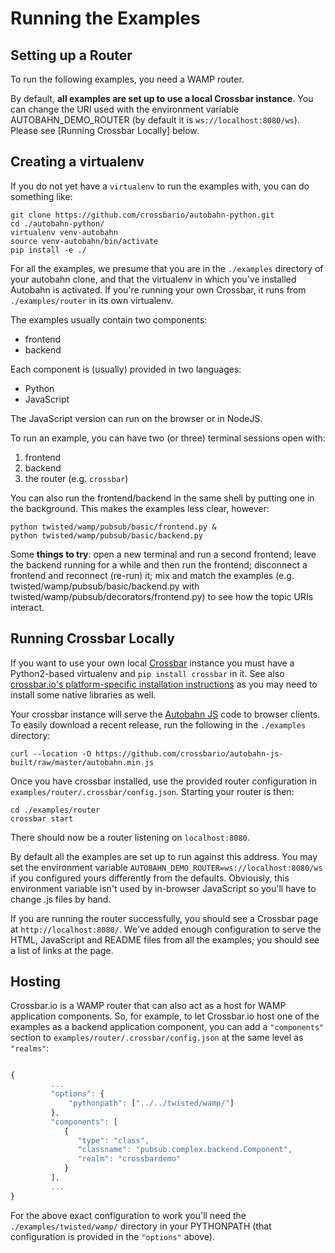 # Running the Examples

## Setting up a Router

To run the following examples, you need a WAMP router.

By default, **all examples are set up to use a local Crossbar instance**. You can change the URI used with the environment variable AUTOBAHN_DEMO_ROUTER (by default it is `ws://localhost:8080/ws`). Please see [Running Crossbar Locally] below.


## Creating a virtualenv

If you do not yet have a `virtualenv` to run the examples with, you can do something like:

```shell
git clone https://github.com/crossbario/autobahn-python.git
cd ./autobahn-python/
virtualenv venv-autobahn
source venv-autobahn/bin/activate
pip install -e ./
```

For all the examples, we presume that you are in the `./examples` directory of your autobahn clone, and that the virtualenv in which you've installed Autobahn is activated. If you're running your own Crossbar, it runs from `./examples/router` in its own virtualenv.

The examples usually contain two components:

 * frontend
 * backend

Each component is (usually) provided in two languages:

 * Python
 * JavaScript

The JavaScript version can run on the browser or in NodeJS.

To run an example, you can have two (or three) terminal sessions open with:

 1. frontend
 2. backend
 3. the router (e.g. `crossbar`)

You can also run the frontend/backend in the same shell by putting one in the background. This makes the examples less clear, however:

```shell
python twisted/wamp/pubsub/basic/frontend.py &
python twisted/wamp/pubsub/basic/backend.py
```

Some **things to try**: open a new terminal and run a second frontend;  leave the backend running for a while and then run the frontend; disconnect a frontend and reconnect (re-run) it; mix and match the examples (e.g. twisted/wamp/pubsub/basic/backend.py with twisted/wamp/pubsub/decorators/frontend.py) to see how the topic URIs interact.


## Running Crossbar Locally

If you want to use your own local [Crossbar](http://crossbar.io) instance you must have a Python2-based virtualenv and `pip install crossbar` in it. See also [crossbar.io's platform-specific installation instructions](http://crossbar.io/docs/Local-Installation/) as you may need to install some native libraries as well.

Your crossbar instance will serve the [Autobahn JS](http://autobahn.ws/js) code to browser clients. To easily download a recent release, run the following in the `./examples` directory:

```shell
curl --location -O https://github.com/crossbario/autobahn-js-built/raw/master/autobahn.min.js
```

Once you have crossbar installed, use the provided router configuration in `examples/router/.crossbar/config.json`. Starting your router is then:

```shell
cd ./examples/router
crossbar start
```

There should now be a router listening on `localhost:8080`.

By default all the examples are set up to run against this address. You may set the environment variable `AUTOBAHN_DEMO_ROUTER=ws://localhost:8080/ws` if you configured yours differently from the defaults. Obviously, this environment variable isn't used by in-browser JavaScript so you'll have to change .js files by hand.

If you are running the router successfully, you should see a Crossbar page at `http://localhost:8080/`. We've added enough configuration to serve the HTML, JavaScript and README files from all the examples; you should see a list of links at the page.


## Hosting

Crossbar.io is a WAMP router that can also act as a host for WAMP application components. So, for example, to let Crossbar.io host one of the examples as a backend application component, you can add a `"components"` section to `examples/router/.crossbar/config.json` at the same level as `"realms"`:

```javascript

{
         ...
         "options": {
             "pythonpath": ["../../twisted/wamp/"]
         },
         "components": [
            {
               "type": "class",
               "classname": "pubsub.complex.backend.Component",
               "realm": "crossbardemo"
            }
         ],
         ...
}
```

For the above exact configuration to work you'll need the `./examples/twisted/wamp/` directory in your PYTHONPATH (that configuration is provided in the `"options"` above).
